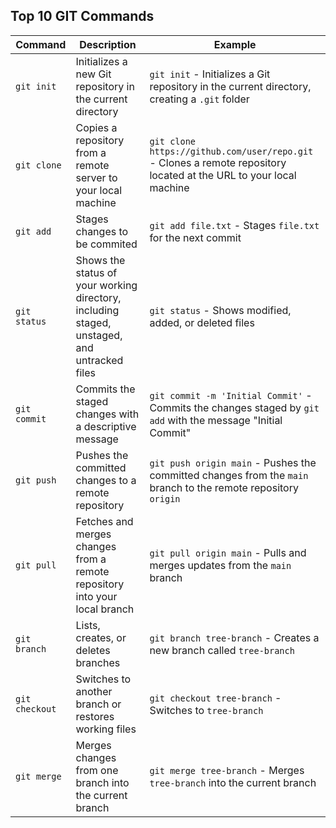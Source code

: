 ## Top 10 GIT Commands

| Command  | Description             | Example             |
|---------------------------|-----------------|-------------|
| `git init` | Initializes a new Git repository in the current directory | `git init` - Initializes a Git repository in the current directory, creating a `.git` folder |	
| `git clone` | Copies a repository from a remote server to your local machine | `git clone https://github.com/user/repo.git` - Clones a remote repository located at the URL to your local machine |	
| `git add` | Stages changes to be commited | `git add file.txt` - Stages `file.txt` for the next commit |	
| `git status` | Shows the status of your working directory, including staged, unstaged, and untracked files | `git status` - Shows modified, added, or deleted files |	
| `git commit` | Commits the staged changes with a descriptive message | `git commit -m 'Initial Commit'` - Commits the changes staged by `git add` with the message "Initial Commit" |	
| `git push` | Pushes the committed changes to a remote repository | `git push origin main` - Pushes the committed changes from the `main` branch to the remote repository `origin` |	
| `git pull` | Fetches and merges changes from a remote repository into your local branch | `git pull origin main` - Pulls and merges updates from the `main` branch |	
| `git branch` | Lists, creates, or deletes branches | `git branch tree-branch` - Creates a new branch called `tree-branch` |		
| `git checkout` | Switches to another branch or restores working files| `git checkout tree-branch` - Switches to `tree-branch` |	
| `git merge` | Merges changes from one branch into the current branch | `git merge tree-branch` - Merges `tree-branch` into the current branch |	